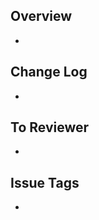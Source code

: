 ## Overview
-

## Change Log
-

## To Reviewer
-

## Issue Tags
<!--
Closed | Fixed: #
See also: #
-->
-